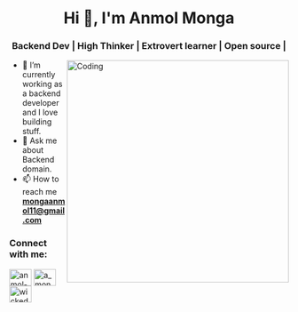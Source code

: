 <h1 align="center">Hi 👋, I'm Anmol Monga</h1>
<h3 align="center">Backend Dev | High Thinker | Extrovert learner | Open source |</h3>
<img align="right" alt="Coding" width="400" src ="https://cdn.dribbble.com/users/1162077/screenshots/3848914/programmer.gif">

- 🔭 I’m currently working as a backend developer and I love building stuff.
- 💬 Ask me about Backend domain.
- 📫 How to reach me **mongaanmol11@gmail.com**

<h3 align="left">Connect with me:</h3>
<p align="left">
<a href="https://linkedin.com/in/anmol-monga-a706b1182" target="blank"><img align="center" src="https://raw.githubusercontent.com/rahuldkjain/github-profile-readme-generator/master/src/images/icons/Social/linked-in-alt.svg" alt="anmol-monga-a706b1182" height="30" width="40" /></a>
<a href="https://instagram.com/a_monga_2" target="blank"><img align="center" src="https://raw.githubusercontent.com/rahuldkjain/github-profile-readme-generator/master/src/images/icons/Social/instagram.svg" alt="a_monga_2" height="30" width="40" /></a>
<a href="https://discord.gg/.wickedtornado" target="blank"><img align="center" src="https://raw.githubusercontent.com/rahuldkjain/github-profile-readme-generator/master/src/images/icons/Social/discord.svg" alt="wickedtornado" height="30" width="40" /></a>
</p>

